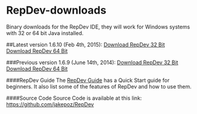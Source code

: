 RepDev-downloads
================

Binary downloads for the RepDev IDE, they will work for Windows systems with 32 or 64 bit Java installed.

##Latest version 1.6.10 (Feb 4th, 2015):
<a href="https://github.com/jakepoz/RepDev-downloads/raw/master/RepDev-1.6.10.zip">Download RepDev 32 Bit</a><BR>
<a href="https://github.com/jakepoz/RepDev-downloads/raw/master/RepDev-1.6.10_64Bit.zip">Download RepDev 64 Bit</a>


###Previous version 1.6.9 (June 14th, 2014):
<a href="https://github.com/jakepoz/RepDev-downloads/raw/master/RepDev-1.6.9.zip">Download RepDev 32 Bit</a><BR>
<a href="https://github.com/jakepoz/RepDev-downloads/raw/master/RepDev-1.6.9_64Bit.zip">Download RepDev 64 Bit</a>


####RepDev Guide
The <a href="https://github.com/jakepoz/RepDev-downloads/raw/master/RepDev_Guide.pdf">RepDev Guide</a> has a Quick Start guide for beginners.  It also list some of the features of RepDev and how to use them.

####Source Code
Source Code is available at this link:
https://github.com/jakepoz/RepDev
